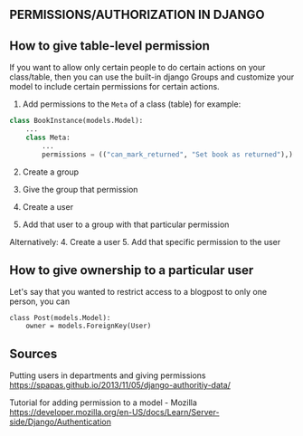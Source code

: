 PERMISSIONS/AUTHORIZATION IN DJANGO
-----------------------------------


How to give table-level permission
-----------------------------------
If you want to allow only certain people
to do certain actions on your class/table,
then you can use the built-in django Groups
and customize your model to include
certain permissions for certain actions.



1. Add permissions to the `Meta` of a class (table)
for example:
```python
class BookInstance(models.Model):
    ...
    class Meta:
        ...
        permissions = (("can_mark_returned", "Set book as returned"),)
```

2. Create a group
3. Give the group that permission

4. Create a user
5. Add that user to a group with that particular permission

Alternatively:
4. Create a user
5. Add that specific permission to the user


How to give ownership to a particular user
---------------------------------
Let's say that you wanted to restrict access
to a blogpost to only one person, you
can 
```
class Post(models.Model):
    owner = models.ForeignKey(User)
```

Sources
--------

Putting users in departments and giving permissions
https://spapas.github.io/2013/11/05/django-authoritiy-data/

Tutorial for adding permission to a model - Mozilla
https://developer.mozilla.org/en-US/docs/Learn/Server-side/Django/Authentication